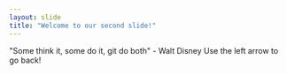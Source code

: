 ```yaml
---
layout: slide
title: "Welcome to our second slide!"
---
```

"Some think it, some do it, git do both" - Walt Disney
Use the left arrow to go back!
